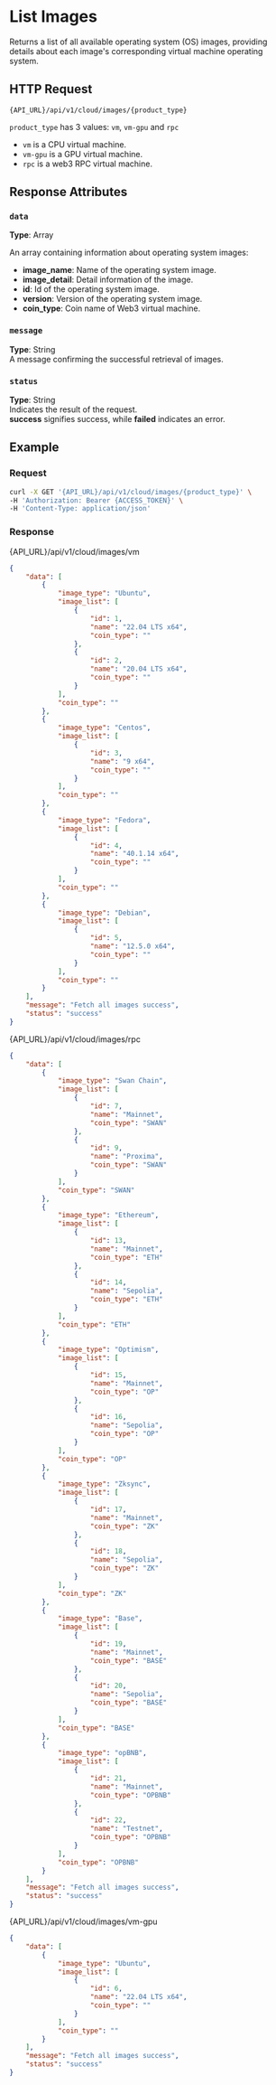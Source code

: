 # List Images

Returns a list of all available operating system (OS) images, providing details about each image's corresponding virtual machine operating system.

## HTTP Request

`{API_URL}/api/v1/cloud/images/{product_type}`

`product_type` has 3 values: `vm`, `vm-gpu` and `rpc`

- `vm` is a CPU virtual machine.
- `vm-gpu` is a GPU virtual machine.
- `rpc` is a web3 RPC virtual machine.

## Response Attributes

### `data`

**Type**: Array  

An array containing information about operating system images:

- **image_name**: Name of the operating system image.
- **image_detail**: Detail information of the image.
- **id**: Id of the operating system image.
- **version**: Version of the operating system image.
- **coin_type**: Coin name of Web3 virtual machine.

### `message`

**Type**: String  
A message confirming the successful retrieval of images.

### `status`

**Type**: String  
Indicates the result of the request.  
**success** signifies success, while **failed** indicates an error.

## Example

### Request

```bash
curl -X GET '{API_URL}/api/v1/cloud/images/{product_type}' \
-H 'Authorization: Bearer {ACCESS_TOKEN}' \
-H 'Content-Type: application/json'
```

### Response

{API_URL}/api/v1/cloud/images/vm

```json
{
    "data": [
        {
            "image_type": "Ubuntu",
            "image_list": [
                {
                    "id": 1,
                    "name": "22.04 LTS x64",
                    "coin_type": ""
                },
                {
                    "id": 2,
                    "name": "20.04 LTS x64",
                    "coin_type": ""
                }
            ],
            "coin_type": ""
        },
        {
            "image_type": "Centos",
            "image_list": [
                {
                    "id": 3,
                    "name": "9 x64",
                    "coin_type": ""
                }
            ],
            "coin_type": ""
        },
        {
            "image_type": "Fedora",
            "image_list": [
                {
                    "id": 4,
                    "name": "40.1.14 x64",
                    "coin_type": ""
                }
            ],
            "coin_type": ""
        },
        {
            "image_type": "Debian",
            "image_list": [
                {
                    "id": 5,
                    "name": "12.5.0 x64",
                    "coin_type": ""
                }
            ],
            "coin_type": ""
        }
    ],
    "message": "Fetch all images success",
    "status": "success"
}
```

{API_URL}/api/v1/cloud/images/rpc

```json
{
    "data": [
        {
            "image_type": "Swan Chain",
            "image_list": [
                {
                    "id": 7,
                    "name": "Mainnet",
                    "coin_type": "SWAN"
                },
                {
                    "id": 9,
                    "name": "Proxima",
                    "coin_type": "SWAN"
                }
            ],
            "coin_type": "SWAN"
        },
        {
            "image_type": "Ethereum",
            "image_list": [
                {
                    "id": 13,
                    "name": "Mainnet",
                    "coin_type": "ETH"
                },
                {
                    "id": 14,
                    "name": "Sepolia",
                    "coin_type": "ETH"
                }
            ],
            "coin_type": "ETH"
        },
        {
            "image_type": "Optimism",
            "image_list": [
                {
                    "id": 15,
                    "name": "Mainnet",
                    "coin_type": "OP"
                },
                {
                    "id": 16,
                    "name": "Sepolia",
                    "coin_type": "OP"
                }
            ],
            "coin_type": "OP"
        },
        {
            "image_type": "Zksync",
            "image_list": [
                {
                    "id": 17,
                    "name": "Mainnet",
                    "coin_type": "ZK"
                },
                {
                    "id": 18,
                    "name": "Sepolia",
                    "coin_type": "ZK"
                }
            ],
            "coin_type": "ZK"
        },
        {
            "image_type": "Base",
            "image_list": [
                {
                    "id": 19,
                    "name": "Mainnet",
                    "coin_type": "BASE"
                },
                {
                    "id": 20,
                    "name": "Sepolia",
                    "coin_type": "BASE"
                }
            ],
            "coin_type": "BASE"
        },
        {
            "image_type": "opBNB",
            "image_list": [
                {
                    "id": 21,
                    "name": "Mainnet",
                    "coin_type": "OPBNB"
                },
                {
                    "id": 22,
                    "name": "Testnet",
                    "coin_type": "OPBNB"
                }
            ],
            "coin_type": "OPBNB"
        }
    ],
    "message": "Fetch all images success",
    "status": "success"
}
```

{API_URL}/api/v1/cloud/images/vm-gpu

```json
{
    "data": [
        {
            "image_type": "Ubuntu",
            "image_list": [
                {
                    "id": 6,
                    "name": "22.04 LTS x64",
                    "coin_type": ""
                }
            ],
            "coin_type": ""
        }
    ],
    "message": "Fetch all images success",
    "status": "success"
}
```

